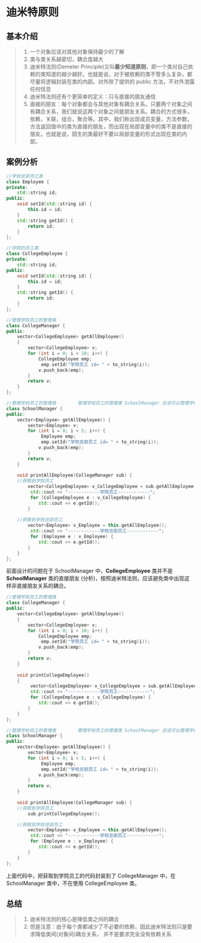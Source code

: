 # 迪米特原则

## 基本介绍

> 1. 一个对象应该对其他对象保持最少的了解
> 2. 类与类关系越密切，耦合度越大
> 3. 迪米特法则(Demeter Principle)又叫**最少知道原则**，即一个类对自己依赖的类知道的越少越好。也就是说，对于被依赖的类不管多么复杂，都尽量将逻辑封装在类的内部。对外除了提供的 public 方法，不对外泄露任何信息
> 4. 迪米特法则还有个更简单的定义：只与直接的朋友通信
> 5. 直接的朋友：每个对象都会与其他对象有耦合关系，只要两个对象之间有耦合关系，我们就说这两个对象之间是朋友关系。耦合的方式很多，依赖，关联，组合，聚合等。其中，我们称出现成员变量，方法参数，方法返回值中的类为直接的朋友，而出现在局部变量中的类不是直接的朋友。也就是说，陌生的类最好不要以局部变量的形式出现在类的内部。

## 案例分析

```cpp
//学校总部员工类 
class Employee {
private:
    std::string id;
public:
    void setId(std::string id) { 
        this.id = id;
    }
	std::string getId() { 
        return id;
	}
};

//学院的员工类
class CollegeEmployee { 
private: 
    std::string id;
public: 
    void setId(std::string id) { 
        this.id = id;
	}
	std::string getId() { 
        return id;
	}
};

//管理学院员工的管理类 
class CollegeManager {
public:
    vector<CollegeEmployee> getAllEmployee() 
    { 
        vector<CollegeEmployee> v;
		for (int i = 0; i < 10; i++) { 
			CollegeEmployee emp; 
             emp.setId("学院员工 id= " + to_string(i));
			v.push_back(emp);
		}
		return v;
	}
};

//管理学校员工的管理类 		管理学校员工的管理类 SchoolManager 应该可以管理学校总部的员工和学院的员工
class SchoolManager {
public:
    vector<Employee> getAllEmployee() { 
        vector<Employee> v;
		for (int i = 0; i < 5; i++) {
        	 Employee emp; 
             emp.setId("学校总部员工 id= " + to_string(i));
			v.push_back(emp);
		}
		return v;
	}
    
	void printAllEmployee(CollegeManager sub) {							  // 朋友  CollegeManager
    //获取到学院员工
		vector<CollegeEmployee> v_CollegeEmployee = sub.getAllEmployee(); 	// 问题在这！！！ 与 CollegeEmployee 不是朋友
         std::cout << "------------学院员工------------"; 					// CollegeEmployee 类出现在局部变量中，是 SchoolManager 的陌生类
         for (CollegeEmployee e : v_CollegeEmployee) {
			std::cout << e.getId();
		}
        
	//获取到学校总部员工
		vector<Employee> v_Employee = this.getAllEmployee(); 				// 朋友 Employee
         std::cout << "------------学校总部员工------------"; 
         for (Employee e : v_Employee) {
			std::cout << e.getId();
		}
	}
};
```



前面设计的问题在于 SchoolManager 中，**CollegeEmployee** 类并不是 **SchoolManager** 类的直接朋友 (分析)，按照迪米特法则，应该避免类中出现这样非直接朋友关系的耦合。

```cpp
//管理学院员工的管理类 
class CollegeManager {
public:
    vector<CollegeEmployee> getAllEmployee() 
    { 
        vector<CollegeEmployee> v;
		for (int i = 0; i < 10; i++) { 
			CollegeEmployee emp; 
             emp.setId("学院员工 id= " + to_string(i));
			v.push_back(emp);
		}
		return v;
	}
    
    void printCollegeEmployee()
    {
         vector<CollegeEmployee> v_CollegeEmployee = sub.getAllEmployee(); 		// 
         std::cout << "------------学院员工------------"; 
         for (CollegeEmployee e : v_CollegeEmployee) {
			std::cout << e.getId();
		}
    }
};

//管理学校员工的管理类 		管理学校员工的管理类 SchoolManager 应该可以管理学校总部的员工和学院的员工
class SchoolManager {
public:
    vector<Employee> getAllEmployee() { 
        vector<Employee> v;
		for (int i = 0; i < 5; i++) {
        	 Employee emp; 
             emp.setId("学校总部员工 id= " + to_string(i));
			v.push_back(emp);
		}
		return v;
	}
    
	void printAllEmployee(CollegeManager sub) {								// 朋友  CollegeManager
    //获取到学院员工
        sub.printCollegeEmployee();

	//获取到学校总部员工
		vector<Employee> v_Employee = this.getAllEmployee(); 				// 朋友 Employee
         std::cout << "------------学校总部员工------------"; 
         for (Employee e : v_Employee) {
			std::cout << e.getId();
		}
	}
};
```

上面代码中，把获取到学院员工的代码封装到了 CollegeManager 中，在 SchoolManager 类中，不在使用 CollegeEmployee 类。

## 总结

> 1. 迪米特法则的核心是降低类之间的耦合
> 2. 但是注意：由于每个类都减少了不必要的依赖，因此迪米特法则只是要求降低类间(对象间)耦合关系， 并不是要求完全没有依赖关系